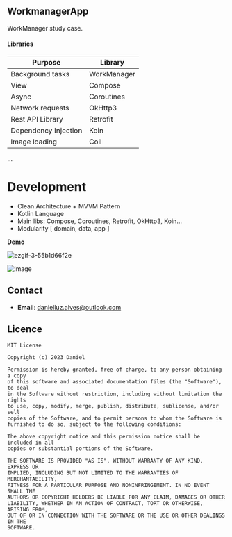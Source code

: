 ## WorkmanagerApp
WorkManager study case.
 #### Libraries

|Purpose|Library|
|-------|-------|
|Background tasks | WorkManager|
|View  | Compose|
|Async|Coroutines|
|Network requests|OkHttp3
|Rest API Library| Retrofit
|Dependency Injection|Koin
|Image loading|Coil
...

# Development 

- Clean Architecture + MVVM Pattern
- Kotlin Language
- Main libs: Compose, Coroutines, Retrofit, OkHttp3, Koin...
- Modularity [ domain, data, app ]

**Demo**

![ezgif-3-55b1d66f2e](https://github.com/lluzalves/WorkmanagerApp/assets/8259531/7736da92-3bd3-4262-9341-cf640d9bbaad)

![image](https://github.com/lluzalves/WorkmanagerApp/assets/8259531/72d44cf1-0323-4ef4-83fd-cbeaa000c7ae)



## Contact

- **Email**: danielluz.alves@outlook.com


## Licence

```
MIT License

Copyright (c) 2023 Daniel

Permission is hereby granted, free of charge, to any person obtaining a copy
of this software and associated documentation files (the "Software"), to deal
in the Software without restriction, including without limitation the rights
to use, copy, modify, merge, publish, distribute, sublicense, and/or sell
copies of the Software, and to permit persons to whom the Software is
furnished to do so, subject to the following conditions:

The above copyright notice and this permission notice shall be included in all
copies or substantial portions of the Software.

THE SOFTWARE IS PROVIDED "AS IS", WITHOUT WARRANTY OF ANY KIND, EXPRESS OR
IMPLIED, INCLUDING BUT NOT LIMITED TO THE WARRANTIES OF MERCHANTABILITY,
FITNESS FOR A PARTICULAR PURPOSE AND NONINFRINGEMENT. IN NO EVENT SHALL THE
AUTHORS OR COPYRIGHT HOLDERS BE LIABLE FOR ANY CLAIM, DAMAGES OR OTHER
LIABILITY, WHETHER IN AN ACTION OF CONTRACT, TORT OR OTHERWISE, ARISING FROM,
OUT OF OR IN CONNECTION WITH THE SOFTWARE OR THE USE OR OTHER DEALINGS IN THE
SOFTWARE.
```
